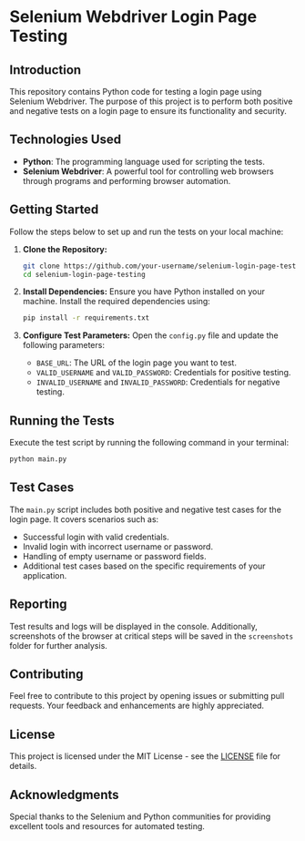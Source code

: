 # Selenium Webdriver Login Page Testing

## Introduction
This repository contains Python code for testing a login page using Selenium Webdriver. The purpose of this project is to perform both positive and negative tests on a login page to ensure its functionality and security.

## Technologies Used
- **Python**: The programming language used for scripting the tests.
- **Selenium Webdriver**: A powerful tool for controlling web browsers through programs and performing browser automation.

## Getting Started
Follow the steps below to set up and run the tests on your local machine:

1. **Clone the Repository:**
   ```bash
   git clone https://github.com/your-username/selenium-login-page-testing.git
   cd selenium-login-page-testing
   ```

2. **Install Dependencies:**
   Ensure you have Python installed on your machine. Install the required dependencies using:
   ```bash
   pip install -r requirements.txt
   ```

3. **Configure Test Parameters:**
   Open the `config.py` file and update the following parameters:
   - `BASE_URL`: The URL of the login page you want to test.
   - `VALID_USERNAME` and `VALID_PASSWORD`: Credentials for positive testing.
   - `INVALID_USERNAME` and `INVALID_PASSWORD`: Credentials for negative testing.

## Running the Tests
Execute the test script by running the following command in your terminal:
```bash
python main.py
```

## Test Cases
The `main.py` script includes both positive and negative test cases for the login page. It covers scenarios such as:
- Successful login with valid credentials.
- Invalid login with incorrect username or password.
- Handling of empty username or password fields.
- Additional test cases based on the specific requirements of your application.

## Reporting
Test results and logs will be displayed in the console. Additionally, screenshots of the browser at critical steps will be saved in the `screenshots` folder for further analysis.

## Contributing
Feel free to contribute to this project by opening issues or submitting pull requests. Your feedback and enhancements are highly appreciated.

## License
This project is licensed under the MIT License - see the [LICENSE](LICENSE) file for details.

## Acknowledgments
Special thanks to the Selenium and Python communities for providing excellent tools and resources for automated testing.

